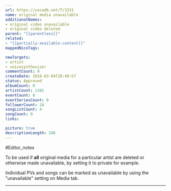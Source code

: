 ```yaml
---
url: https://vocadb.net/T/3331
name: original media unavailable
additionalNames: 
- original video unavailable
- original video deleted
parent: "[[parentless]]"
related:
- "[[partially-available-content]]"
mappedNicoTags:

newTargets:
- artist
- voicesynthesizer
commentCount: 9
createDate: 2016-03-04T20:49:57
status: Approved
albumCount: 0
artistCount: 1301
eventCount: 0
eventSeriesCount: 0
followerCount: 24
songListCount: 4
songCount: 0
links: 

picture: true
descriptionLength: 246
---
```


#Editor_notes

To be used if **all** original media for a particular artist are deleted or otherwise made unavailable, by setting it to private for example. 

Individual PVs and songs can be marked as unavailable by using the "unavailable" setting on Media tab.

---

